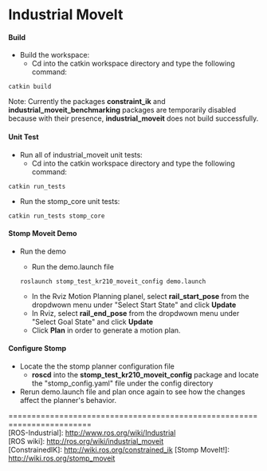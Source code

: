 # Industrial MoveIt


#### Build
- Build the workspace:
  - Cd into the catkin workspace directory and type the following command:
```
catkin build
```
Note: Currently the packages **constraint_ik** and **industrial_moveit_benchmarking** packages are temporarily disabled because with their presence, **industrial_moveit** does not build successfully.

#### Unit Test
- Run all of industrial_moveit unit tests:
  - Cd into the catkin workspace directory and type the following command:
```
catkin run_tests 
```
- Run the stomp_core unit tests:
```
catkin run_tests stomp_core
```


#### Stomp Moveit Demo
- Run the demo
  - Run the demo.launch file
  ```
  roslaunch stomp_test_kr210_moveit_config demo.launch
  ```

  - In the Rviz Motion Planning planel, select **rail_start_pose** from the dropdwown menu under "Select Start State" and click **Update**
  - In Rviz, select **rail_end_pose** from the dropdwown menu under "Select Goal State" and click **Update**  
  - Click **Plan** in order to generate a motion plan.

#### Configure Stomp
- Locate the the stomp planner configuration file
  - **roscd** into the **stomp_test_kr210_moveit_config** package and locate the "stomp_config.yaml" file under the config directory
- Rerun demo.launch file and plan once again to see how the changes affect the planner's behavior. 

========================================================================  
[ROS-Industrial]: http://www.ros.org/wiki/Industrial  
[ROS wiki]: http://ros.org/wiki/industrial_moveit  
[ConstrainedIK]: http://wiki.ros.org/constrained_ik
[Stomp MoveIt!]: http://wiki.ros.org/stomp_moveit

